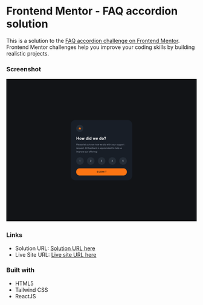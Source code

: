 # Frontend Mentor - FAQ accordion solution

This is a solution to the [FAQ accordion challenge on Frontend Mentor](https://www.frontendmentor.io/challenges/faq-accordion-wyfFdeBwBz). Frontend Mentor challenges help you improve your coding skills by building realistic projects.

### Screenshot

![](./public/Screenshot.png)

### Links

- Solution URL: [Solution URL here](https://github.com/NDK1195/interactive-rating-component)
- Live Site URL: [Live site URL here](https://interactive-rating-component-orcin-tau.vercel.app/)

### Built with

- HTML5
- Tailwind CSS
- ReactJS
